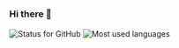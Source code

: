 ### Hi there 👋


<img align="center" src="https://github-readme-stats.vercel.app/api?username=gustavogonc&show_icons=true&theme=radical" alt="Status for GitHub" /> 
<img align="center" class="imagem2" src="https://github-readme-stats.vercel.app/api/top-langs/?username=gustavogonc" alt="Most used languages" />
<!--
**gustavogonc/gustavogonc** is a ✨ _special_ ✨ repository because its `README.md` (this file) appears on your GitHub profile.

Here are some ideas to get you started:

- 🔭 I’m currently working on ...
- 🌱 I’m currently learning ...
- 👯 I’m looking to collaborate on ...
- 🤔 I’m looking for help with ...
- 💬 Ask me about ...
- 📫 How to reach me: ...
- 😄 Pronouns: ...
- ⚡ Fun fact: ...
-->
